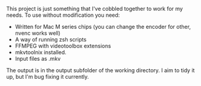 This project is just something that I've cobbled together to work for my needs.
To use without modification you need:
- Written for Mac M series chips (you can change the encoder for other, nvenc works well)
- A way of running zsh scripts
- FFMPEG with videotoolbox extensions
- mkvtoolnix installed.
- Input files as .mkv

The output is in the output subfolder of the working directory.
I aim to tidy it up, but I'm bug fixing it currently.
